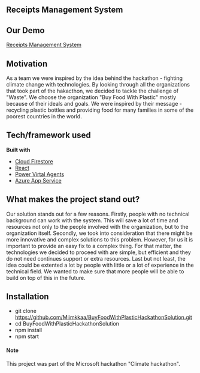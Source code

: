 ## Receipts Management System

## Our Demo
[Receipts Management System](https://firebase.google.com/docs/firestore)

## Motivation
As a team we were inspired by the idea behind the hackathon - fighting climate change with technologies. By looking through all the organizations that took part of the hakacthon, we decided to tackle the challenge of "Waste". We choose the organization "Buy Food With Plastic" mostly because of their ideals and goals. We were inspired by their message - recycling plastic bottles and providing food for many families in some of the poorest countries in the world.

## Tech/framework used

<b>Built with</b>
- [Cloud Firestore](https://firebase.google.com/docs/firestore)
- [React](https://reactjs.org/docs/getting-started.html)
- [Power Virtal Agents](https://docs.microsoft.com/en-us/power-virtual-agents/)
- [Azure App Service](https://docs.microsoft.com/en-us/azure/app-service/)

## What makes the project stand out?
Our solution stands out for a few reasons. Firstly, people with no technical background can work with the system. This will save a lot of time and resources not only to the people involved with the organization, but to the organization itself. Secondly, we took into consideration that there might be more innovative and complex solutions to this problem. However, for us it is important to provide an easy fix to a complex thing. For that matter, the technologies we decided to proceed with are simple, but efficient and they do not need continues support or extra resources. Last but not least, the idea could be extented a lot by people with little or a lot of experience in the technical field. We wanted to make sure that more people will be able to build on top of this in the future.

## Installation
- git clone https://github.com/Miimkkaa/BuyFoodWithPlasticHackathonSolution.git
- cd BuyFoodWithPlasticHackathonSolution
- npm install
- npm start

#### Note
This project was part of the Microsoft hackathon "Climate hackathon".
